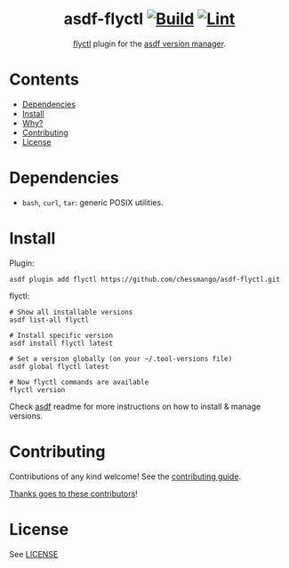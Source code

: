 <div align="center">

# asdf-flyctl [![Build](https://github.com/chessmango/asdf-flyctl/actions/workflows/build.yml/badge.svg)](https://github.com/chessmango/asdf-flyctl/actions/workflows/build.yml) [![Lint](https://github.com/chessmango/asdf-flyctl/actions/workflows/lint.yml/badge.svg)](https://github.com/chessmango/asdf-flyctl/actions/workflows/lint.yml)


[flyctl](https://github.com/superfly/flyctl) plugin for the [asdf version manager](https://asdf-vm.com).

</div>

# Contents

- [Dependencies](#dependencies)
- [Install](#install)
- [Why?](#why)
- [Contributing](#contributing)
- [License](#license)

# Dependencies

- `bash`, `curl`, `tar`: generic POSIX utilities.

# Install

Plugin:

```shell
asdf plugin add flyctl https://github.com/chessmango/asdf-flyctl.git
```

flyctl:

```shell
# Show all installable versions
asdf list-all flyctl

# Install specific version
asdf install flyctl latest

# Set a version globally (on your ~/.tool-versions file)
asdf global flyctl latest

# Now flyctl commands are available
flyctl version
```

Check [asdf](https://github.com/asdf-vm/asdf) readme for more instructions on how to
install & manage versions.

# Contributing

Contributions of any kind welcome! See the [contributing guide](contributing.md).

[Thanks goes to these contributors](https://github.com/chessmango/asdf-flyctl/graphs/contributors)!

# License

See [LICENSE](LICENSE)
